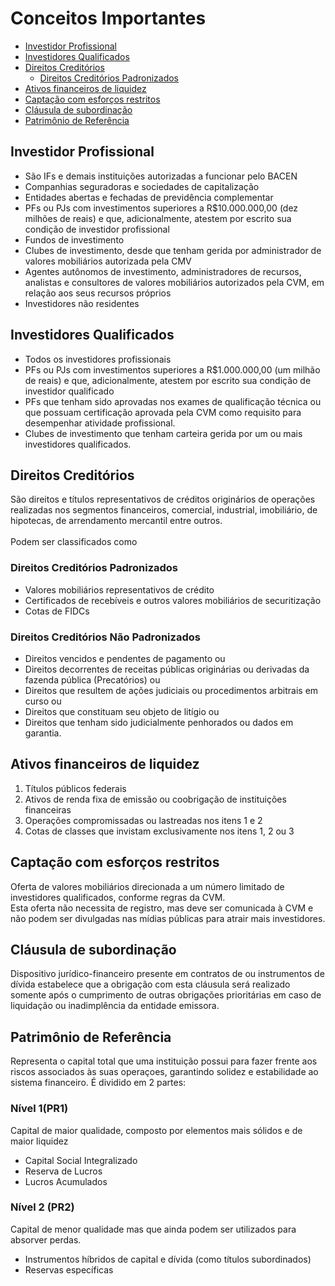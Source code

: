 # Conceitos Importantes <!-- omit in toc -->
- [Investidor Profissional](#investidor-profissional)
- [Investidores Qualificados](#investidores-qualificados)
- [Direitos Creditórios](#direitos-creditórios)
  - [Direitos Creditórios Padronizados ](#direitos-creditórios-padronizados-)
- [Ativos financeiros de liquidez](#ativos-financeiros-de-liquidez)
- [Captação com esforços restritos](#captação-com-esforços-restritos)
- [Cláusula de subordinação](#cláusula-de-subordinação)
- [Patrimônio de Referência](#patrimônio-de-referência)


## Investidor Profissional
- São IFs e demais instituições autorizadas a funcionar pelo BACEN
- Companhias seguradoras e sociedades de capitalização
- Entidades abertas e fechadas de previdência complementar
- PFs ou PJs com investimentos superiores a R$10.000.000,00 (dez milhões de reais) e que, adicionalmente, atestem por escrito sua condição de investidor profissional
- Fundos de investimento
- Clubes de investimento, desde que tenham gerida por administrador de valores mobiliários autorizada pela CMV
- Agentes autônomos de investimento, administradores de recursos, analistas e consultores de valores mobiliários autorizados pela CVM, em relação aos seus recursos próprios
- Investidores não residentes

## Investidores Qualificados
- Todos os investidores profissionais
- PFs ou PJs com investimentos superiores a R$1.000.000,00 (um milhão de reais) e que, adicionalmente, atestem por escrito sua condição de investidor qualificado
- PFs que tenham sido aprovadas nos exames de qualificação técnica ou que possuam certificação aprovada pela CVM como requisito para desempenhar atividade profissional.
- Clubes de investimento que tenham carteira gerida por um ou mais investidores qualificados.

## Direitos Creditórios
São direitos e títulos representativos de créditos originários de operações realizadas nos segmentos financeiros, comercial, industrial, imobiliário, de hipotecas, de arrendamento mercantil entre outros.<br><br>
Podem ser classificados como 
### Direitos Creditórios Padronizados <!--omit in toc -->
- Valores mobiliários representativos de crédito
- Certificados de recebíveis e outros valores mobiliários de securitização
- Cotas de FIDCs

### Direitos Creditórios Não Padronizados <!-- omit in toc -->
- Direitos vencidos e pendentes de pagamento ou
- Direitos decorrentes de receitas públicas originárias ou derivadas da fazenda pública (Precatórios) ou
- Direitos que resultem de ações judiciais ou procedimentos arbitrais em curso ou
- Direitos que constituam seu objeto de litígio ou 
- Direitos que tenham sido judicialmente penhorados ou dados em garantia.

## Ativos financeiros de liquidez
1. Títulos públicos federais
2. Ativos de renda fixa de emissão ou coobrigação de instituições financeiras
3. Operações compromissadas ou lastreadas nos itens 1 e 2
4. Cotas de classes que invistam exclusivamente nos itens 1, 2 ou 3

## Captação com esforços restritos
Oferta de valores mobiliários direcionada a um número limitado de investidores qualificados, conforme regras da CVM.
<br>
Esta oferta não necessita de registro, mas deve ser comunicada à CVM e não podem ser divulgadas nas mídias públicas para atrair mais investidores.

## Cláusula de subordinação
Dispositivo jurídico-financeiro presente em contratos de ou instrumentos de dívida estabelece que a obrigação com esta cláusula será realizado somente após o cumprimento de outras obrigações prioritárias em caso de liquidação ou inadimplência da entidade emissora.

## Patrimônio de Referência
Representa o capital total que uma instituição possui para fazer frente aos riscos associados às suas operaçoes, garantindo solidez e estabilidade ao sistema financeiro. É dividido em 2 partes:
### Nível 1(PR1)<!-- omit in toc -->
Capital de maior qualidade, composto por elementos mais sólidos e de maior liquidez
- Capital Social Integralizado
- Reserva de Lucros
- Lucros Acumulados

### Nível 2 (PR2)<!-- omit in toc -->
Capital de menor qualidade mas que ainda podem ser utilizados para absorver perdas.
- Instrumentos híbridos de capital e dívida (como títulos subordinados)
- Reservas específicas